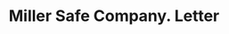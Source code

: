 ---
doi: 10.7916/D8S4846X
date_other: '1922'
date_other_textual: '1922'
form: correspondence
genre:
- Letters (correspondence)
name:
- Miller Safe Company
object_in_context_url: https://biggert.cul.columbia.edu/items/view/ave_biggert_01865
subject_hierarchical_geographic:
- Baltimore, Maryland, United States
subject_name:
- Miller Safe Company
title: Miller Safe Company. Letter
sort_title: Miller Safe Company. Letter
call_number: ave_biggert_01865
coordinates:
- 39.28333333333333,-76.61666666666666
pid: ave_biggert_01865
identifiers: ave_biggert_01865
thumbnail: https://derivativo-3.library.columbia.edu/iiif/2/ldpd:490700/full/!256,256/0/native.jpg
permalink: /biggert/ave_biggert_01865/
layout: iiif-image-page
---